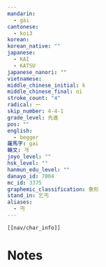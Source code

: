 ```yaml
---
mandarin:
  - gài
cantonese:
  - koi3
korean:
korean_native: ""
japanese:
  - KAI
  - KATSU
japanese_nanori: ""
vietnamese:
middle_chinese_initial: k
middle_chinese_final: ɑi
stroke_count: "4"
radical: 一
skip_number: 4-4-1
grade_level: 先進
pos: ""
english:
  - begger
羅馬字: gai
韓文: 개
joyo_level: ""
hsk_level: ""
hanmun_edu_level: ""
danayo_id: 7004
mc_id: 3375
graphemic_classification: 象形
stand_in: 乞丐
aliases:
  - 丏
---
```

```meta-bind-embed
[[nav/char_info]]
```

# Notes
